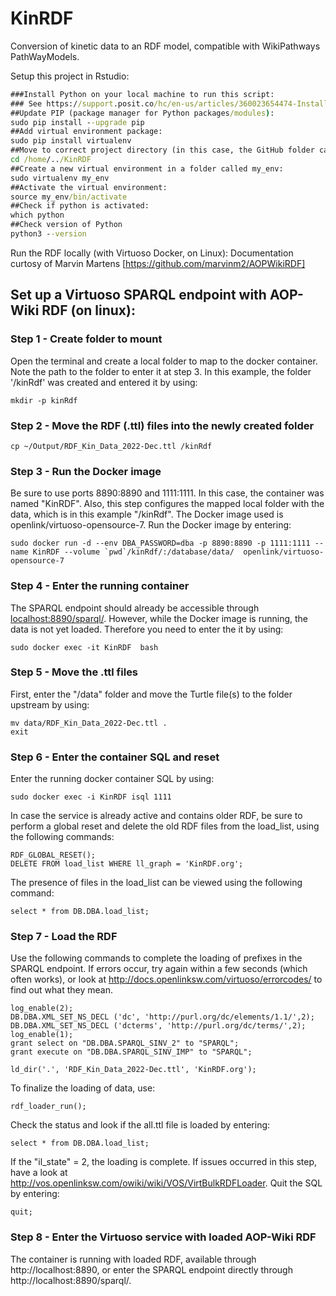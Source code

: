 # KinRDF
Conversion of kinetic data to an RDF model, compatible with WikiPathways PathWayModels.

Setup this project in Rstudio:
```cmd
###Install Python on your local machine to run this script:
### See https://support.posit.co/hc/en-us/articles/360023654474-Installing-and-Configuring-Python-with-RStudio
##Update PIP (package manager for Python packages/modules):
sudo pip install --upgrade pip
##Add virtual environment package:
sudo pip install virtualenv
##Move to correct project directory (in this case, the GitHub folder calles KinRDF)
cd /home/../KinRDF
##Create a new virtual environment in a folder called my_env:
sudo virtualenv my_env
##Activate the virtual environment:
source my_env/bin/activate
##Check if python is activated:
which python
##Check version of Python
python3 --version
```

Run the RDF locally (with Virtuoso Docker, on Linux):
Documentation curtosy of Marvin Martens [https://github.com/marvinm2/AOPWikiRDF]

## Set up a Virtuoso SPARQL endpoint with AOP-Wiki RDF (on linux):

### Step 1 - Create folder to mount
Open the terminal and create a local folder to map to the docker container. Note the path to the folder to enter it at step 3. In this example, the folder '/kinRdf' was created and entered it by using:
```
mkdir -p kinRdf
```

### Step 2 - Move the RDF (.ttl) files into the newly created folder
```
cp ~/Output/RDF_Kin_Data_2022-Dec.ttl /kinRdf
```

### Step 3 - Run the Docker image
Be sure to use ports 8890:8890 and 1111:1111. In this case, the container was named "KinRDF". Also, this step configures the mapped local folder with the data, which is in this example "/kinRdf". The Docker image used is openlink/virtuoso-opensource-7. Run the Docker image by entering:
```
sudo docker run -d --env DBA_PASSWORD=dba -p 8890:8890 -p 1111:1111 --name KinRDF --volume `pwd`/kinRdf/:/database/data/  openlink/virtuoso-opensource-7
```

### Step 4 - Enter the running container
The SPARQL endpoint should already be accessible through [localhost:8890/sparql/](http://localhost:8890/sparql/). However, while the Docker image is running, the data is not yet loaded. Therefore you need to enter the it by using:
```
sudo docker exec -it KinRDF  bash
```

### Step 5 - Move the .ttl files
First, enter the "/data" folder and move the Turtle file(s) to the folder upstream by using:
```
mv data/RDF_Kin_Data_2022-Dec.ttl .
exit
```

### Step 6 - Enter the container SQL and reset
Enter the running docker container SQL by using: 
```
sudo docker exec -i KinRDF isql 1111
```
In case the service is already active and contains older RDF, be sure to perform a global reset and delete the old RDF files from the load_list, using the following commands:
```
RDF_GLOBAL_RESET();
DELETE FROM load_list WHERE ll_graph = 'KinRDF.org';
```
The presence of files in the load_list can be viewed using the following command:
```
select * from DB.DBA.load_list;
```

### Step 7 - Load the RDF
Use the following commands to complete the loading of prefixes in the SPARQL endpoint. If errors occur, try again within a few seconds (which often works), or look at http://docs.openlinksw.com/virtuoso/errorcodes/ to find out what they mean. 

```
log_enable(2);
DB.DBA.XML_SET_NS_DECL ('dc', 'http://purl.org/dc/elements/1.1/',2);
DB.DBA.XML_SET_NS_DECL ('dcterms', 'http://purl.org/dc/terms/',2);
log_enable(1);
grant select on "DB.DBA.SPARQL_SINV_2" to "SPARQL";
grant execute on "DB.DBA.SPARQL_SINV_IMP" to "SPARQL";
```

```
ld_dir('.', 'RDF_Kin_Data_2022-Dec.ttl', 'KinRDF.org');
```

To finalize the loading of data, use:
```
rdf_loader_run();
```

Check the status and look if the all.ttl file is loaded by entering:
```
select * from DB.DBA.load_list;
```

If the "il_state" = 2, the loading is complete. If issues occurred in this step, have a look at http://vos.openlinksw.com/owiki/wiki/VOS/VirtBulkRDFLoader. 
Quit the SQL by entering:
```
quit;
```

### Step 8 - Enter the Virtuoso service with loaded AOP-Wiki RDF
The container is running with loaded RDF, available through http://localhost:8890, or enter the SPARQL endpoint directly through http://localhost:8890/sparql/.
